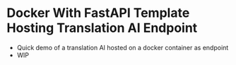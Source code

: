 # Docker With FastAPI Template Hosting Translation AI Endpoint

- Quick demo of a translation AI hosted on a docker container as endpoint
- WIP